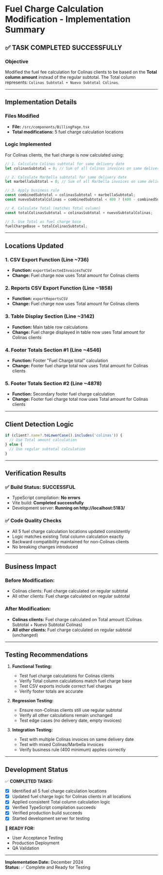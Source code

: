 # Fuel Charge Calculation Modification - Implementation Summary

## ✅ TASK COMPLETED SUCCESSFULLY

### **Objective**
Modified the fuel fee calculation for Colinas clients to be based on the **Total column amount** instead of the regular subtotal. The Total column represents: `Colinas Subtotal + Nuevo Subtotal Colinas`.

---

## **Implementation Details**

### **Files Modified**
- **File:** `/src/components/BillingPage.tsx`
- **Total modifications:** 5 fuel charge calculation locations

### **Logic Implemented**
For Colinas clients, the fuel charge is now calculated using:

```typescript
// 1. Calculate Colinas subtotal for same delivery date
let colinasSubtotal = 0; // Sum of all Colinas invoices on same delivery date

// 2. Calculate Marbella subtotal for same delivery date  
let marbellaSubtotal = 0; // Sum of all Marbella invoices on same delivery date

// 3. Apply business rule
const combinedSubtotal = colinasSubtotal + marbellaSubtotal;
const nuevoSubtotalColinas = combinedSubtotal < 400 ? (400 - combinedSubtotal) : 0;

// 4. Calculate Total (matches Total column)
const totalColinasSubtotal = colinasSubtotal + nuevoSubtotalColinas;

// 5. Use Total as fuel charge base
fuelChargeBase = totalColinasSubtotal;
```

---

## **Locations Updated**

### **1. CSV Export Function** (Line ~736)
- **Function:** `exportSelectedInvoicesToCSV`
- **Change:** Fuel charge now uses Total amount for Colinas clients

### **2. Reports CSV Export Function** (Line ~1858)  
- **Function:** `exportReportsCSV`
- **Change:** Fuel charge now uses Total amount for Colinas clients

### **3. Table Display Section** (Line ~3142)
- **Function:** Main table row calculations
- **Change:** Fuel charge displayed in table now uses Total amount for Colinas clients

### **4. Footer Totals Section #1** (Line ~4546)
- **Function:** Footer "Fuel Charge total" calculation  
- **Change:** Footer fuel charge total now uses Total amount for Colinas clients

### **5. Footer Totals Section #2** (Line ~4878)
- **Function:** Secondary footer fuel charge calculation
- **Change:** Footer fuel charge total now uses Total amount for Colinas clients

---

## **Client Detection Logic**
```typescript
if (client?.name?.toLowerCase().includes('colinas')) {
  // Use Total amount calculation
} else {
  // Use regular subtotal calculation
}
```

---

## **Verification Results**

### ✅ **Build Status:** SUCCESSFUL
- TypeScript compilation: **No errors**
- Vite build: **Completed successfully**
- Development server: **Running on http://localhost:5183/**

### ✅ **Code Quality Checks**
- All 5 fuel charge calculation locations updated consistently
- Logic matches existing Total column calculation exactly
- Backward compatibility maintained for non-Colinas clients
- No breaking changes introduced

---

## **Business Impact**

### **Before Modification:**
- Colinas clients: Fuel charge calculated on regular subtotal
- All other clients: Fuel charge calculated on regular subtotal

### **After Modification:**
- **Colinas clients:** Fuel charge calculated on Total amount (Colinas Subtotal + Nuevo Subtotal Colinas)
- **All other clients:** Fuel charge calculated on regular subtotal (unchanged)

---

## **Testing Recommendations**

1. **Functional Testing:**
   - Test fuel charge calculations for Colinas clients
   - Verify Total column calculations match fuel charge base
   - Test CSV exports include correct fuel charges
   - Verify footer totals are accurate

2. **Regression Testing:**
   - Ensure non-Colinas clients still use regular subtotal
   - Verify all other calculations remain unchanged
   - Test edge cases (no delivery date, empty invoices)

3. **Integration Testing:**  
   - Test with multiple Colinas invoices on same delivery date
   - Test with mixed Colinas/Marbella invoices
   - Verify business rule (400 minimum) applies correctly

---

## **Development Status**

✅ **COMPLETED TASKS:**
- [x] Identified all 5 fuel charge calculation locations
- [x] Updated fuel charge logic for Colinas clients in all locations  
- [x] Applied consistent Total column calculation logic
- [x] Verified TypeScript compilation succeeds
- [x] Verified production build succeeds
- [x] Started development server for testing

🎯 **READY FOR:**
- User Acceptance Testing
- Production Deployment
- QA Validation

---

**Implementation Date:** December 2024  
**Status:** ✅ Complete and Ready for Testing
